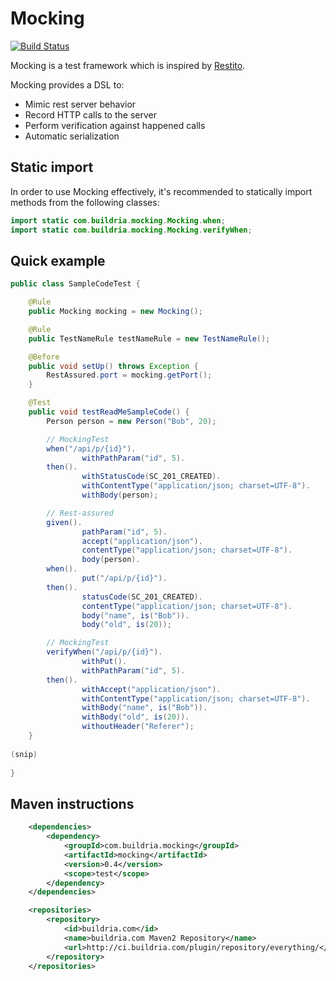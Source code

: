 # Mocking

[![Build Status](http://ci.buildria.com/job/mocking/badge/icon)](http://ci.buildria.com/job/mocking/)

Mocking is a test framework  which is inspired by [Restito](https://github.com/mkotsur/restito).

Mocking provides a DSL to:

 * Mimic rest server behavior
 * Record HTTP calls to the server
 * Perform verification against happened calls 
 * Automatic serialization

## Static import
 
In order to use Mocking effectively, it's recommended to statically import methods from the following classes:

``` java
import static com.buildria.mocking.Mocking.when;
import static com.buildria.mocking.Mocking.verifyWhen;
```

## Quick example


``` java
public class SampleCodeTest {

    @Rule
    public Mocking mocking = new Mocking();

    @Rule
    public TestNameRule testNameRule = new TestNameRule();

    @Before
    public void setUp() throws Exception {
        RestAssured.port = mocking.getPort();
    }

    @Test
    public void testReadMeSampleCode() {
        Person person = new Person("Bob", 20);

        // MockingTest
        when("/api/p/{id}").
                withPathParam("id", 5).
        then().
                withStatusCode(SC_201_CREATED).
                withContentType("application/json; charset=UTF-8").
                withBody(person);

        // Rest-assured
        given().
                pathParam("id", 5).
                accept("application/json").
                contentType("application/json; charset=UTF-8").
                body(person).
        when().
                put("/api/p/{id}").
        then().
                statusCode(SC_201_CREATED).
                contentType("application/json; charset=UTF-8").
                body("name", is("Bob")).
                body("old", is(20));

        // MockingTest
        verifyWhen("/api/p/{id}").
                withPut().
                withPathParam("id", 5).
        then().
                withAccept("application/json").
                withContentType("application/json; charset=UTF-8").
                withBody("name", is("Bob")).
                withBody("old", is(20)).
                withoutHeader("Referer");
    }
    
(snip)
    
}
```

## Maven instructions

``` xml
    <dependencies>
        <dependency>
            <groupId>com.buildria.mocking</groupId>
            <artifactId>mocking</artifactId>
            <version>0.4</version>
            <scope>test</scope>
        </dependency>
    </dependencies>

    <repositories>
        <repository>
            <id>buildria.com</id>
            <name>buildria.com Maven2 Repository</name>
            <url>http://ci.buildria.com/plugin/repository/everything/</url>
        </repository>
    </repositories>
```